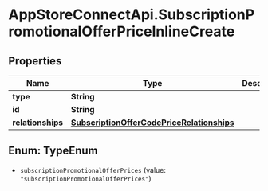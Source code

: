 # AppStoreConnectApi.SubscriptionPromotionalOfferPriceInlineCreate

## Properties

Name | Type | Description | Notes
------------ | ------------- | ------------- | -------------
**type** | **String** |  | 
**id** | **String** |  | [optional] 
**relationships** | [**SubscriptionOfferCodePriceRelationships**](SubscriptionOfferCodePriceRelationships.md) |  | [optional] 



## Enum: TypeEnum


* `subscriptionPromotionalOfferPrices` (value: `"subscriptionPromotionalOfferPrices"`)




